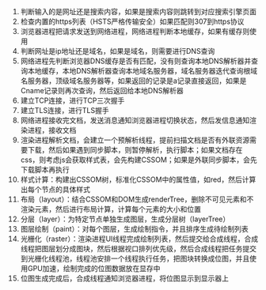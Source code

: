 1. 判断输入的是网址还是搜索内容，如果是搜索内容则跳转到对应搜索引擎页面
2. 检查内置的https列表（HSTS严格传输安全）如果匹配则307到https协议
3. 浏览器进程把请求发送到网络进程，网络进程判断本地缓存，如果有缓存则使用
4. 判断网址是ip地址还是域名，如果是域名，则需要进行DNS查询
5. 网络进程先判断浏览器DNS缓存是否有匹配，没有则查询本地DNS解析器并查询本地缓存，本地DNS解析器查询本地域名服务器，域名服务器迭代查询根域名服务器，顶级域名服务器等，如果返回的记录是a记录直接返回，如果是Cname记录则再次查询，然后返回给本地DNS解析器
6. 建立TCP连接，进行TCP三次握手
7. 建立TLS连接，进行TLS握手
8. 网络进程接收完文档，发送消息通知浏览器进程切换状态，然后发信息通知渲染进程，接收文档
9. 渲染进程解析文档，会建立一个预解析线程，提前扫描文档是否有外联资源需要下载，然后如果遇到同步脚本，则暂停解析，执行脚本；如果文档存在css，则考虑js会获取样式表，会先构建CSSOM；如果是外联同步脚本，会先下载脚本再执行
10. 样式计算：构建出CSSOM树，标准化CSSOM中的属性值，如red，然后计算出每个节点的具体样式
11. 布局（layout）：结合CSSOM和DOM生成renderTree，删除不可见元素和不渲染元素，然后进行布局计算，计算每个元素的大小和位置
12. 分层（layer）：为特定节点单独生成图层，生成分层树（layerTree）
13. 图层绘制（paint）：对每个图层，生成绘制指令，并且排序生成待绘制列表
14. 光栅化（raster）：渲染进程UI线程完成绘制列表，然后提交给合成线程，合成线程把图层划分成图块，然后根据视口排列优先级，然后合成线程把任务提交到光栅化线程池，线程池安排一个线程执行任务，把图块转换成位图，并且使用GPU加速，绘制完成的位图数据放在显存中
15. 位图生成完成后，合成线程通知浏览器进程，将位图显示到显示器上
